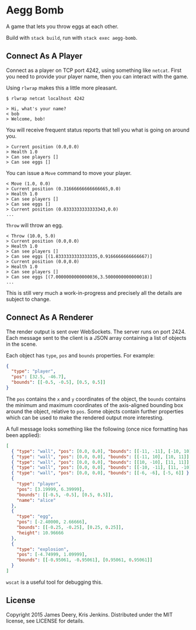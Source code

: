 # Aegg Bomb

A game that lets you throw eggs at each other.

Build with `stack build`, run with `stack exec aegg-bomb`.

## Connect As A Player

Connect as a player on TCP port 4242, using something like `netcat`. First you need to provide your player name, then you can interact with the game.

Using `rlwrap` makes this a little more pleasant.

```
$ rlwrap netcat localhost 4242
```

```
> Hi, what's your name?
< bob
> Welcome, bob!
```

You will receive frequent status reports that tell you what is going on around you.

```
> Current position (0.0,0.0)
> Health 1.0
> Can see players []
> Can see eggs []
```

You can issue a `Move` command to move your player.

```
< Move (1.0, 0.0)
> Current position (0.31666666666666665,0.0)
> Health 1.0
> Can see players []
> Can see eggs []
> Current position (0.8333333333333343,0.0)
...
```

`Throw` will throw an egg.

```
< Throw (10.0, 5.0)
> Current position (0.0,0.0)
> Health 1.0
> Can see players []
> Can see eggs [(1.8333333333333335,0.9166666666666667)]
> Current position (0.0,0.0)
> Health 1.0
> Can see players []
> Can see eggs [(7.0000000000000036,3.5000000000000018)]
...
```

This is still very much a work-in-progress and precisely all the details are subject to change.


## Connect As A Renderer

The render output is sent over WebSockets. The server runs on port 2424. Each message sent to the client is a JSON array containing a list of objects in the scene.

Each object has `type`, `pos` and `bounds` properties. For example:

```json
{
  "type": "player",
  "pos": [32.5, -46.7],
  "bounds": [[-0.5, -0.5], [0.5, 0.5]]
}
```

The `pos` contains the `x` and `y` coordinates of the object, the `bounds` contains the minimum and maximum coordinates of the axis-aligned bounding box around the object, relative to `pos`. Some objects contain further properties which can be used to make the rendered output more interesting.

A full message looks something like the following (once nice formatting has been applied):

```json
[
  { "type": "wall", "pos": [0.0, 0.0], "bounds": [[-11, -11], [-10, 10]] },
  { "type": "wall", "pos": [0.0, 0.0], "bounds": [[-11, 10], [10, 11]] },
  { "type": "wall", "pos": [0.0, 0.0], "bounds": [[10, -10], [11, 11]] },
  { "type": "wall", "pos": [0.0, 0.0], "bounds": [[-10, -11], [11, -10]] },
  { "type": "wall", "pos": [0.0, 0.0], "bounds": [[-6, -6], [-5, 6]] },
  {
    "type": "player",
    "pos": [3.19999, 6.39999],
    "bounds": [[-0.5, -0.5], [0.5, 0.5]],
    "name": "alice"
  },
  {
    "type": "egg",
    "pos": [-2.40000, 2.66666],
    "bounds": [[-0.25, -0.25], [0.25, 0.25]],
    "height": 10.96666
  },
  {
    "type": "explosion",
    "pos": [-4.74999, 1.09999],
    "bounds": [[-0.95061, -0.95061], [0.95061, 0.95061]]
  }
]
```

`wscat` is a useful tool for debugging this.


## License

Copyright 2015 James Deery, Kris Jenkins. Distributed under the MIT license, see LICENSE for details.
